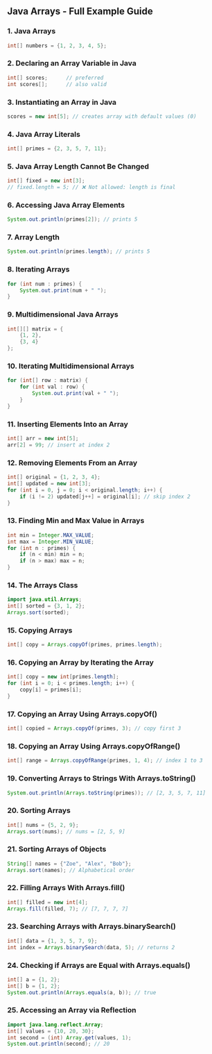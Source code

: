 ## Java Arrays - Full Example Guide

### 1. Java Arrays
```java
int[] numbers = {1, 2, 3, 4, 5};
```

### 2. Declaring an Array Variable in Java
```java
int[] scores;      // preferred
int scores[];      // also valid
```

### 3. Instantiating an Array in Java
```java
scores = new int[5]; // creates array with default values (0)
```

### 4. Java Array Literals
```java
int[] primes = {2, 3, 5, 7, 11};
```

### 5. Java Array Length Cannot Be Changed
```java
int[] fixed = new int[3];
// fixed.length = 5; // ❌ Not allowed: length is final
```

### 6. Accessing Java Array Elements
```java
System.out.println(primes[2]); // prints 5
```

### 7. Array Length
```java
System.out.println(primes.length); // prints 5
```

### 8. Iterating Arrays
```java
for (int num : primes) {
    System.out.print(num + " ");
}
```

### 9. Multidimensional Java Arrays
```java
int[][] matrix = {
    {1, 2},
    {3, 4}
};
```

### 10. Iterating Multidimensional Arrays
```java
for (int[] row : matrix) {
    for (int val : row) {
        System.out.print(val + " ");
    }
}
```

### 11. Inserting Elements Into an Array
```java
int[] arr = new int[5];
arr[2] = 99; // insert at index 2
```

### 12. Removing Elements From an Array
```java
int[] original = {1, 2, 3, 4};
int[] updated = new int[3];
for (int i = 0, j = 0; i < original.length; i++) {
    if (i != 2) updated[j++] = original[i]; // skip index 2
}
```

### 13. Finding Min and Max Value in Arrays
```java
int min = Integer.MAX_VALUE;
int max = Integer.MIN_VALUE;
for (int n : primes) {
    if (n < min) min = n;
    if (n > max) max = n;
}
```

### 14. The Arrays Class
```java
import java.util.Arrays;
int[] sorted = {3, 1, 2};
Arrays.sort(sorted);
```

### 15. Copying Arrays
```java
int[] copy = Arrays.copyOf(primes, primes.length);
```

### 16. Copying an Array by Iterating the Array
```java
int[] copy = new int[primes.length];
for (int i = 0; i < primes.length; i++) {
    copy[i] = primes[i];
}
```

### 17. Copying an Array Using Arrays.copyOf()
```java
int[] copied = Arrays.copyOf(primes, 3); // copy first 3
```

### 18. Copying an Array Using Arrays.copyOfRange()
```java
int[] range = Arrays.copyOfRange(primes, 1, 4); // index 1 to 3
```

### 19. Converting Arrays to Strings With Arrays.toString()
```java
System.out.println(Arrays.toString(primes)); // [2, 3, 5, 7, 11]
```

### 20. Sorting Arrays
```java
int[] nums = {5, 2, 9};
Arrays.sort(nums); // nums = [2, 5, 9]
```

### 21. Sorting Arrays of Objects
```java
String[] names = {"Zoe", "Alex", "Bob"};
Arrays.sort(names); // Alphabetical order
```

### 22. Filling Arrays With Arrays.fill()
```java
int[] filled = new int[4];
Arrays.fill(filled, 7); // [7, 7, 7, 7]
```

### 23. Searching Arrays with Arrays.binarySearch()
```java
int[] data = {1, 3, 5, 7, 9};
int index = Arrays.binarySearch(data, 5); // returns 2
```

### 24. Checking if Arrays are Equal with Arrays.equals()
```java
int[] a = {1, 2};
int[] b = {1, 2};
System.out.println(Arrays.equals(a, b)); // true
```

### 25. Accessing an Array via Reflection
```java
import java.lang.reflect.Array;
int[] values = {10, 20, 30};
int second = (int) Array.get(values, 1);
System.out.println(second); // 20
